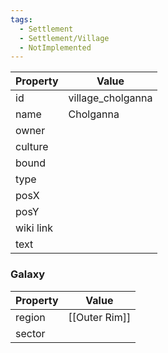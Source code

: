 ```yaml
---
tags:
  - Settlement
  - Settlement/Village
  - NotImplemented
---
```


| Property  | Value             |
| --------- | ----------------- |
| id        | village_cholganna |
| name      | Cholganna         |
| owner     |                   |
| culture   |                   |
| bound     |                   |
| type      |                   |
| posX      |                   |
| posY      |                   |
| wiki link |                   |
| text      |                   |

### Galaxy
| Property | Value         |
| -------- | ------------- |
| region   | [[Outer Rim]] |
| sector   |               |
